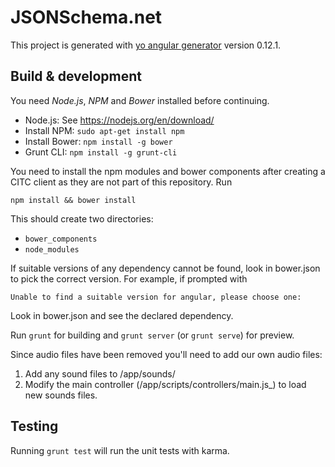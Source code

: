 # JSONSchema.net

This project is generated with [yo angular generator](https://github.com/yeoman/generator-angular)
version 0.12.1.

## Build & development

You need _Node.js_, _NPM_ and _Bower_ installed before continuing.

* Node.js: See https://nodejs.org/en/download/
* Install NPM: `sudo apt-get install npm`
* Install Bower: `npm install -g bower`
* Grunt CLI: `npm install -g grunt-cli`

You need to install the npm modules and bower components after creating a
CITC client as they are not part of this repository. Run

`npm install && bower install`

This should create two directories:

* `bower_components`
* `node_modules`

If suitable versions of any dependency cannot be found, look in bower.json to
pick the correct version. For example, if prompted with

`Unable to find a suitable version for angular, please choose one:`

Look in bower.json and see the declared dependency.

Run `grunt` for building and `grunt server` (or `grunt serve`) for preview.

Since audio files have been removed you'll need to add our own audio files:

1. Add any sound files to /app/sounds/
2. Modify the main controller (/app/scripts/controllers/main.js_)
to load new sounds files.

## Testing

Running `grunt test` will run the unit tests with karma.
